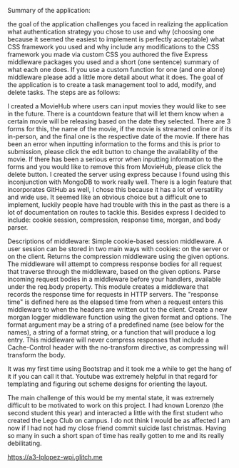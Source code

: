 Summary of the application:

the goal of the application
challenges you faced in realizing the application
what authentication strategy you chose to use and why (choosing one because it seemed the easiest to implement is perfectly acceptable)
what CSS framework you used and why
include any modifications to the CSS framework you made via custom CSS you authored
the five Express middleware packages you used and a short (one sentence) summary of what each one does. If you use a custom function for one (and one alone) middleware please add a little more detail about what it does.
The goal of the application is to create a task management tool to add, modify, and delete tasks. The steps are as follows:

I created a MovieHub where users can input movies they would like to see in the future. There is a countdown feature that will let them know when a certain movie will be releasing based on the date they selected.
There are 3 forms for this, the name of the movie, if the movie is streamed online or if its in-person, and the final one is the respective date of the movie. 
If there has been an error when inputting information to the forms and this is prior to submission, please click the edit button to change the availability of the movie. 
If there has been a serious error when inputting information to the forms and you would like to remove this from MovieHub, please click the delete button.
I created the server using express because I found using this inconjunction with MongoDB to work really well. There is a login feature that incorporates GitHub as well, I chose this because it has a lot of versatility and wide use. It seemed like an obvious choice but a difficult one to implement, luckily people have had trouble with this in the past as there is a lot of documentation on routes to tackle this. Besides express I decided to include: cookie session, compression, response time, morgan, and body parser.


Descriptions of middleware:
Simple cookie-based session middleware. A user session can be stored in two main ways with cookies: on the server or on the client.
Returns the compression middleware using the given options. The middleware will attempt to compress response bodies for all request that traverse through the middleware, based on the given options.
Parse incoming request bodies in a middleware before your handlers, available under the req.body property.
This module creates a middleware that records the response time for requests in HTTP servers. The "response time" is defined here as the elapsed time from when a request enters this middleware to when the headers are written out to the client.
Create a new morgan logger middleware function using the given format and options. The format argument may be a string of a predefined name (see below for the names), a string of a format string, or a function that will produce a log entry.
This middleware will never compress responses that include a Cache-Control header with the no-transform directive, as compressing will transform the body.

It was my first time using Bootstrap and it took me a while to get the hang of it if you can call it that. Youtube was extremely helpful in that regard for templating and figuring out scheme designs for orienting the layout.

The main challenge of this would be my mental state, it was extremely difficult to be motivated to work on this project. I had known Lorenzo (the second student this year) and interacted a little with the first student who created the Lego Club on campus. I do not think I would be as affected I am now if I had not had my close friend commit suicide last christmas. Having so many in such a short span of time has really gotten to me and its really debilitating. 

https://a3-lplopez-wpi.glitch.me

